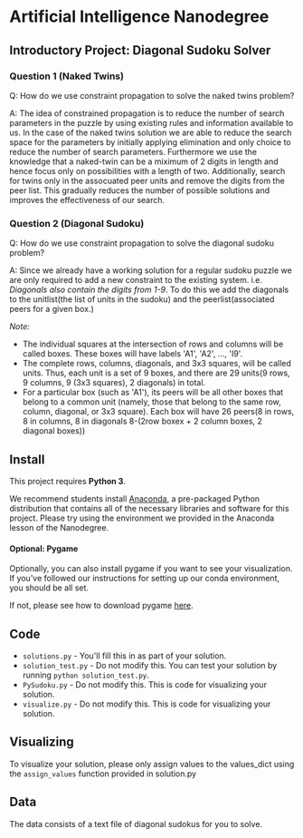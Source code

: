 # Artificial Intelligence Nanodegree
## Introductory Project: Diagonal Sudoku Solver

### Question 1 (Naked Twins)
Q: How do we use constraint propagation to solve the naked twins problem?

A: The idea of constrained propagation is to reduce the number of search parameters in the puzzle by using existing rules and information available to us. In the case of the naked twins solution we are able to reduce the search space for the parameters by initially applying elimination and only choice to reduce the number of search parameters. Furthermore we use the knowledge that a naked-twin can be a miximum of 2 digits in length and hence focus only on possibilities with a length of two. Additionally, search for twins only in the assocuated peer units and remove the digits from the peer list. This gradually reduces the number of possible solutions and improves the effectiveness of our search.

### Question 2 (Diagonal Sudoku)
Q: How do we use constraint propagation to solve the diagonal sudoku problem?

A: Since we already have a working solution for a regular sudoku puzzle we are only required to add a new constraint to the existing system. i.e. *Diagonals also contain the digits from 1-9*. To do this we add the diagonals to the unitlist(the list of units in the sudoku) and the peerlist(associated peers for a given box.)


*Note:*
- The individual squares at the intersection of rows and columns will be called boxes. These boxes will have labels 'A1', 'A2', ..., 'I9'.
- The complete rows, columns, diagonals, and 3x3 squares, will be called units. Thus, each unit is a set of 9 boxes, and there are 29 units(9 rows, 9 columns, 9 (3x3 squares), 2 diagonals) in total.
- For a particular box (such as 'A1'), its peers will be all other boxes that belong to a common unit (namely, those that belong to the same row, column, diagonal, or 3x3 square). Each box will have 26 peers(8 in rows, 8 in columns, 8 in diagonals 8-(2row boxex + 2 column boxes, 2 diagonal boxes))

## Install

This project requires **Python 3**.

We recommend students install [Anaconda](https://www.continuum.io/downloads), a pre-packaged Python distribution that contains all of the necessary libraries and software for this project. 
Please try using the environment we provided in the Anaconda lesson of the Nanodegree.

#### Optional: Pygame

Optionally, you can also install pygame if you want to see your visualization. If you've followed our instructions for setting up our conda environment, you should be all set.

If not, please see how to download pygame [here](http://www.pygame.org/download.shtml).

## Code

* `solutions.py` - You'll fill this in as part of your solution.
* `solution_test.py` - Do not modify this. You can test your solution by running `python solution_test.py`.
* `PySudoku.py` - Do not modify this. This is code for visualizing your solution.
* `visualize.py` - Do not modify this. This is code for visualizing your solution.

## Visualizing

To visualize your solution, please only assign values to the values_dict using the `assign_values` function provided in solution.py

## Data

The data consists of a text file of diagonal sudokus for you to solve.